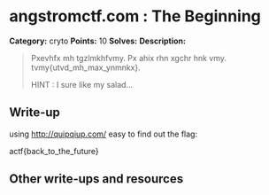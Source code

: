 # angstromctf.com : The Beginning

**Category:** cryto
**Points:** 10
**Solves:** 
**Description:**

> Pxevhfx mh tgzlmkhfvmy. Px ahix rhn xgchr hnk vmy. tvmy{utvd_mh_max_ynmnkx}.
>
> HINT : I sure like my salad...

## Write-up

using http://quipqiup.com/ easy to find out the flag:

  actf{back_to_the_future}

## Other write-ups and resources
